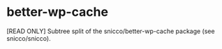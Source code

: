 # better-wp-cache
[READ ONLY] Subtree split of the snicco/better-wp-cache package (see snicco/snicco).
